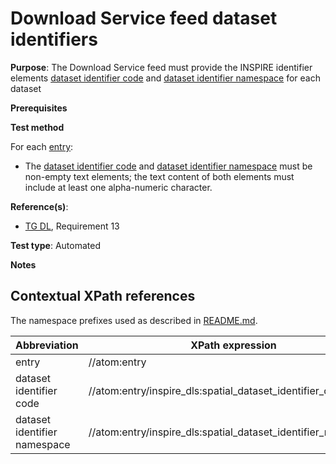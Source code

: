 # Download Service feed dataset identifiers

**Purpose**: The Download Service feed must provide the INSPIRE identifier elements [dataset identifier code](#datasetidentifiercode) and [dataset identifier namespace](#datasetidentifiernamespace) for each dataset

**Prerequisites**

**Test method**

For each [entry](#entry):

* The [dataset identifier code](#datasetidentifiercode) and [dataset identifier namespace](#datasetidentifiernamespace) must be non-empty text elements; the text content of both elements must include at least one alpha-numeric character.

**Reference(s)**:

* [TG DL](http://inspire.ec.europa.eu/id/ats/download-atom/3.1/atom-pre-defined/README#ref_TG_DL), Requirement 13

**Test type**: Automated

**Notes**

## Contextual XPath references

The namespace prefixes used as described in [README.md](http://inspire.ec.europa.eu/id/ats/download-atom/3.1/atom-pre-defined/README#namespaces).

Abbreviation                                               |  XPath expression
---------------------------------------------------------- | -------------------------------------------------------------------------
entry <a name="entry"></a> | //atom:entry
dataset identifier code <a name="datasetidentifiercode"></a> | //atom:entry/inspire_dls:spatial_dataset_identifier_code
dataset identifier namespace <a name="datasetidentifiernamespace"></a> | //atom:entry/inspire_dls:spatial_dataset_identifier_namespace
